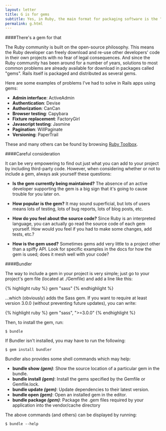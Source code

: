 ```yaml
---
layout: letter
title: G is for gems
subtitle: Yes, in Ruby, the main format for packaging software is the "gem". Seriously.
permalink: g.html
---
```


####There's a gem for that

The Ruby community is built on the open-source philosophy. This means
the Ruby developer can freely download and re-use other developers' code
in their own projects with no fear of legal consequences. And since the
Ruby community has been around for a number of years, solutions to most
common problems are already available for download in packages called
"gems". Rails itself is packaged and distributed as several gems. 

Here are some examples of problems I've had to solve in Rails apps using gems:

- __Admin interface__: ActiveAdmin
- __Authentication__: Devise
- __Authorization__: CanCan
- __Browser testing__: Capybara
- __Fixture replacement__: FactoryGirl
- __Javascript testing__: Jasmine
- __Pagination__: WillPaginate
- __Versioning__: PaperTrail

These and many others can be found by browsing [Ruby
Toolbox](http://www.ruby-toolbox.com).

####Careful consideration

It can be very empowering to find out just what you can add to
your project by including third-party code. However, when considering
whether or not to include a gem, always ask yourself these
questions:

- **Is the gem currently being maintained?** The absence of an active developer supporting the gem is a big sign that it's going to cause
trouble for you later on.

- **How popular is the gem?** It may sound superficial, but lots of
  users means lots of testing, lots of bug reports, lots of blog posts,
etc.

- **How do you feel about the source code?** Since Ruby is an
  interpreted language, you can actually go read the source code of each
gem yourself. How would you feel if you had to make some changes, add tests,
etc.? 

- **How is the gem used?** Sometimes gems add very little to a project
  other than a spiffy API. Look for specific examples in the docs for
how the gem is used; does it mesh well with your code?

####Bundler

The way to include a gem in your project is very simple; just go to your
project's gem file (located at ./Gemfile) and add a line like this:

{% highlight ruby %}
  gem "sass"
{% endhighlight %}

...which (obviously) adds the Sass gem. If you want to require at least
version 3.0.0 (without preventing future updates), you can write:

{% highlight ruby %}
  gem "sass", ">=3.0.0"
{% endhighlight %}

Then, to install the gem, run:

    $ bundle

If Bundler isn't installed, you may have to run the following:

    $ gem install bundler

Bundler also provides some shell commands which may help:

- __bundle show _(gem)___: Show the source location of a particular gem
  in the bundle.
- __bundle install _(gem)___: Install the gems specified by the Gemfile
  or Gemfile.lock.
- __bundle update _(gem)___: Update dependencies to their latest
  version.
- __bundle open _(gem)___: Open an installed gem in the editor.
- __bundle package _(gem)___: Package the .gem files required by your application into the vendor/cache directory

The above commands (and others) can be displayed by running: 

    $ bundle --help

